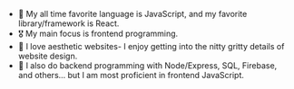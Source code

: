 - 👀 My all time favorite language is JavaScript, and my favorite library/framework is React. 
- 🎖️ My main focus is frontend programming.
- 🦢 I love aesthetic websites- I enjoy getting into the nitty gritty details of website design.
- 🥪 I also do backend programming with Node/Express, SQL, Firebase, and others... but I am most proficient in frontend JavaScript. 

<!---
wc2184/wc2184 is a ✨ special ✨ repository because its `README.md` (this file) appears on your GitHub profile.
You can click the Preview link to take a look at your changes.
--->
